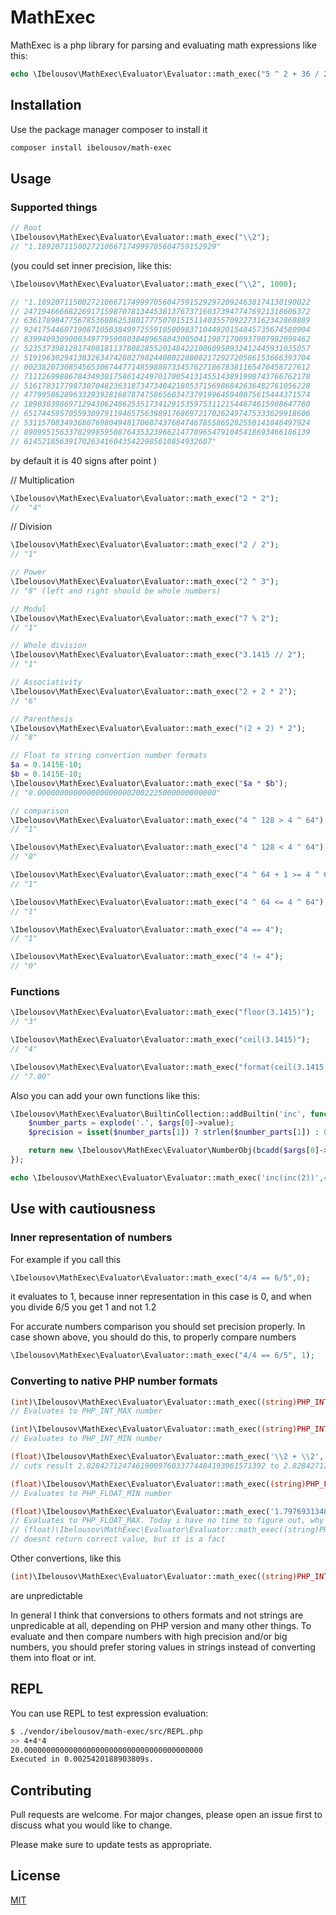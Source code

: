 # MathExec

MathExec is a php library for parsing and evaluating math expressions like this: 

```php
echo \Ibelousov\MathExec\Evaluator\Evaluator::math_exec("5 ^ 2 + 36 / 2 - 1");
```

## Installation

Use the package manager composer to install it

```bash
composer install ibelousov/math-exec
```
## Usage

### Supported things

```php
// Root  
\Ibelousov\MathExec\Evaluator\Evaluator::math_exec("\\2"); 
// "1.1892071150027210667174999705604759152929"
```
(you could set inner precision, like this:
```php
\Ibelousov\MathExec\Evaluator\Evaluator::math_exec("\\2", 1000); 

// "1.1892071150027210667174999705604759152929720924638174130190022
// 2471946666822691715987078134453813767371603739477476921318606372
// 6361789847756785360862538017775070151511403557092273162342868889
// 9241754460719087105038499725591050098371044920154845735674580904
// 8399409309000349779590803848965884300504119871700937907982098462
// 5235373981281740818113780828552014842210060958932412445931035057
// 5191963029413832634742802798244080228008217292720586153666393704
// 0023820730854565306744771485988873345762718678381165470458727612
// 7111269988678434930175861424970170054131455143891998743766762178
// 5161783177987307048236318734734842180537156986842636482761056228
// 4779958628963329392816878747586560347379199645940075615444371574
// 1890303986971294306248625351734129153597531121544674615908647760
// 6517445957055930979119465756398917686972170262497475333629918606
// 5311570834936807698049481706074376847467855865282550141846497924
// 8909951563378299859508764353239662147789654791045418693466186139
// 614521856391702634160435422985610854932687"
```
by default it is 40 signs after point
)

// Multiplication
```php
\Ibelousov\MathExec\Evaluator\Evaluator::math_exec("2 * 2"); 
//  "4"
```
// Division
```php
\Ibelousov\MathExec\Evaluator\Evaluator::math_exec("2 / 2"); 
// "1"
```
```php
// Power
\Ibelousov\MathExec\Evaluator\Evaluator::math_exec("2 ^ 3"); 
// "8" (left and right should be whole numbers)
```
```php
// Modul
\Ibelousov\MathExec\Evaluator\Evaluator::math_exec("7 % 2"); 
// "1"
```
```php
// Whole division
\Ibelousov\MathExec\Evaluator\Evaluator::math_exec("3.1415 // 2"); 
// "1"
```
```php
// Associativity
\Ibelousov\MathExec\Evaluator\Evaluator::math_exec("2 + 2 * 2");  
// "6"
```
```php
// Parenthesis
\Ibelousov\MathExec\Evaluator\Evaluator::math_exec("(2 + 2) * 2"); 
// "8"
```
```php
// Float to string convertion number formats
$a = 0.1415E-10;
$b = 0.1415E-10;
\Ibelousov\MathExec\Evaluator\Evaluator::math_exec("$a * $b"); 
// "0.0000000000000000000002002225000000000000"
```
```php
// comparison
\Ibelousov\MathExec\Evaluator\Evaluator::math_exec("4 ^ 128 > 4 ^ 64"); 
// "1" 
```

```php
\Ibelousov\MathExec\Evaluator\Evaluator::math_exec("4 ^ 128 < 4 ^ 64"); 
// "0" 
```

```php
\Ibelousov\MathExec\Evaluator\Evaluator::math_exec("4 ^ 64 + 1 >= 4 ^ 64"); 
// "1"
```
```php
\Ibelousov\MathExec\Evaluator\Evaluator::math_exec("4 ^ 64 <= 4 ^ 64"); 
// "1"
```
```php
\Ibelousov\MathExec\Evaluator\Evaluator::math_exec("4 == 4"); 
// "1"
```
```php
\Ibelousov\MathExec\Evaluator\Evaluator::math_exec("4 != 4"); 
// "0"
```
### Functions
```php
\Ibelousov\MathExec\Evaluator\Evaluator::math_exec("floor(3.1415)"); 
// "3"
```
```php
\Ibelousov\MathExec\Evaluator\Evaluator::math_exec("ceil(3.1415)");
// "4"
```
```php
\Ibelousov\MathExec\Evaluator\Evaluator::math_exec("format(ceil(3.1415) + floor(3.1415), 2)");
// "7.00" 
```

Also you can add your own functions like this:
```php
\Ibelousov\MathExec\Evaluator\BuiltinCollection::addBuiltin('inc', function($args) {
    $number_parts = explode('.', $args[0]->value);
    $precision = isset($number_parts[1]) ? strlen($number_parts[1]) : 0;

    return new \Ibelousov\MathExec\Evaluator\NumberObj(bcadd($args[0]->value, '1', $precision));
});

echo \Ibelousov\MathExec\Evaluator\Evaluator::math_exec('inc(inc(2))',40);
```

## Use with cautiousness

### Inner representation of numbers
For example if you call this
```php
\Ibelousov\MathExec\Evaluator\Evaluator::math_exec("4/4 == 6/5",0);
```    
it evaluates to 1, because inner representation in this case is 0, and when you divide 6/5 you get 1 and not 1.2

For accurate numbers comparison you should set precision properly. In case shown above,
you should do this, to properly compare numbers 
```php
\Ibelousov\MathExec\Evaluator\Evaluator::math_exec("4/4 == 6/5", 1);
```

### Converting to native PHP number formats

```php
(int)\Ibelousov\MathExec\Evaluator\Evaluator::math_exec((string)PHP_INT_MAX); 
// Evaluates to PHP_INT_MAX number
```
```php
(int)\Ibelousov\MathExec\Evaluator\Evaluator::math_exec((string)PHP_INT_MIN);
// Evaluates to PHP_INT_MIN number
```
```php
(float)\Ibelousov\MathExec\Evaluator\Evaluator::math_exec('\\2 + \\2', 30);
// cuts result 2.8284271247461900976033774484193961571392 to 2.8284271247462  
```
```php
(float)\Ibelousov\MathExec\Evaluator\Evaluator::math_exec((string)PHP_FLOAT_MIN);
// Evaluates to PHP_FLOAT_MIN number
```
```php
(float)\Ibelousov\MathExec\Evaluator\Evaluator::math_exec('1.7976931348623157E+308');
// Evaluates to PHP_FLOAT_MAX. Today i have no time to figure out, why is
// (float)\Ibelousov\MathExec\Evaluator\Evaluator::math_exec((string)PHP_FLOAT_MAX)
// doesnt return correct value, but it is a fact
```

Other convertions, like this 
```php
(int)\Ibelousov\MathExec\Evaluator\Evaluator::math_exec((string)PHP_INT_MIN . ' + 1');
```
are unpredictable

In general I think that conversions to others formats and not strings are unpredicable at all,
depending on PHP version and many other things. To evaluate and then compare numbers with high
precision and/or big numbers, you should prefer storing values in strings instead of converting
them into float or int.

## REPL

You can use REPL to test expression evaluation:
```bash
$ ./vendor/ibelousov/math-exec/src/REPL.php
>> 4+4*4
20.0000000000000000000000000000000000000000
Executed in 0.0025420188903809s.
```
## Contributing
Pull requests are welcome. For major changes, please open an issue first to discuss what you would like to change.

Please make sure to update tests as appropriate.

## License
[MIT](https://choosealicense.com/licenses/mit/)